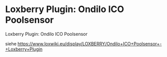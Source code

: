 # Loxberry Plugin: Ondilo ICO Poolsensor

Loxberry Plugin: Ondilo ICO Poolsensor 

siehe 
https://www.loxwiki.eu/display/LOXBERRY/Ondilo+ICO+Poolsensor+-+Loxberry+Plugin
